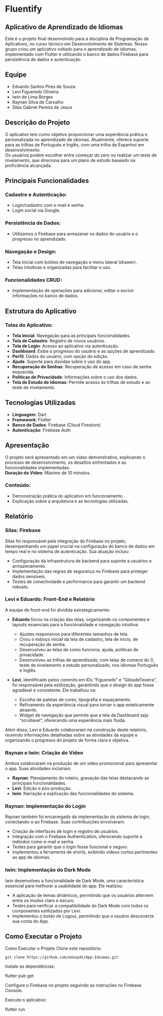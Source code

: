 # Fluentify

## Aplicativo de Aprendizado de Idiomas

Este é o projeto final desenvolvido para a disciplina de Programação de Aplicativos, no curso técnico em Desenvolvimento de Sistemas. Nosso grupo criou um aplicativo voltado para o aprendizado de idiomas, implementado com Flutter e utilizando o banco de dados Firebase para persistência de dados e autenticação.

## Equipe
- Eduardo Santos Pires de Souza
- Levi Figueredo Oliveira
- Iwin de Lima Borges
- Raynan Silva de Carvalho
- Silas Gabriel Pereira de Jesus

## Descrição do Projeto

O aplicativo tem como objetivo proporcionar uma experiência prática e personalizada no aprendizado de idiomas. Atualmente, oferece suporte para as trilhas de Português e Inglês, com uma trilha de Espanhol em desenvolvimento.  
Os usuários podem escolher entre começar do zero ou realizar um teste de nivelamento, que direciona para um plano de estudo baseado na proficiência alcançada.

## Principais Funcionalidades

### Cadastro e Autenticação:
- Login/cadastro com e-mail e senha.
- Login social via Google.

### Persistência de Dados:
- Utilizamos o Firebase para armazenar os dados do usuário e o progresso no aprendizado.

### Navegação e Design:
- Tela inicial com botões de navegação e menu lateral (drawer).
- Telas intuitivas e organizadas para facilitar o uso.

### Funcionalidades CRUD:
- Implementação de operações para adicionar, editar e excluir informações no banco de dados.

## Estrutura do Aplicativo

### Telas do Aplicativo:
- **Tela Inicial**: Navegação para as principais funcionalidades.
- **Tela de Cadastro**: Registro de novos usuários.
- **Tela de Login**: Acesso ao aplicativo via autenticação.
- **Dashboard**: Exibe o progresso do usuário e as opções de aprendizado.
- **Perfil**: Dados do usuário, com opção de edição.
- **Ajuda**: Suporte para dúvidas sobre o uso do app.
- **Recuperação de Senhas**: Recuperação de acesso em caso de senha esquecida.
- **Políticas de Privacidade**: Informações sobre o uso dos dados.
- **Tela de Estudo de Idiomas**: Permite acesso às trilhas de estudo e ao teste de nivelamento.

## Tecnologias Utilizadas
- **Linguagem**: Dart
- **Framework**: Flutter
- **Banco de Dados**: Firebase (Cloud Firestore)
- **Autenticação**: Firebase Auth

## Apresentação

O projeto será apresentado em um vídeo demonstrativo, explicando o processo de desenvolvimento, os desafios enfrentados e as funcionalidades implementadas.  
**Duração do Vídeo**: Máximo de 10 minutos.

### Conteúdo:
- Demonstração prática do aplicativo em funcionamento.
- Explicação sobre a arquitetura e as tecnologias utilizadas.

## Relatório

### Silas: Firebase

Silas foi responsável pela integração do Firebase no projeto, desempenhando um papel crucial na configuração do banco de dados em tempo real e no sistema de autenticação. Sua atuação incluiu:
- Configuração da infraestrutura de backend para suporte a usuários e armazenamento.
- Implementação das regras de segurança no Firebase para proteger dados sensíveis.
- Testes de conectividade e performance para garantir um backend robusto.

### Levi e Eduardo: Front-End e Relatório

A equipe de front-end foi dividida estrategicamente:
- **Eduardo** focou na criação das telas, organizando os componentes e layouts essenciais para a funcionalidade e navegação intuitiva:
  - Ajustes responsivos para diferentes tamanhos de tela.
  - Criou o esboço inicial da tela de cadastro, tela de início, de recuperação de senha.
  - Desenvolveu as telas de como funciona, ajuda, políticas de privacidade.
  - Desenvolveu as trilhas de aprendizado, com telas de comece do 0, teste de nivelamento e estudo personalizado, nos idiomas Português e Inglês.

- **Levi**, identificado pelos commits em IDs "Figuereds" e "GileadeTexeira", foi responsável pela estilização, garantindo que o design do app fosse agradável e consistente. Ele trabalhou na:
  - Escolha de paletas de cores, tipografia e espaçamento.
  - Refinamento da experiência visual para tornar o app esteticamente atraente.
  - Widget de navegação que permite que a tela da Dashboard seja “scrollavel”, oferecendo uma experiência mais fluida.

Além disso, Levi e Eduardo colaboraram na construção deste relatório, reunindo informações detalhadas sobre as atividades da equipe e organizando o progresso do projeto de forma clara e objetiva.

### Raynan e Iwin: Criação do Vídeo

Ambos colaboraram na produção de um vídeo promocional para apresentar o app. Suas atividades incluíram:
- **Raynan**: Planejamento do roteiro, gravação das telas destacando as principais funcionalidades.
- **Levi**: Edição e pós-produção.
- **Iwin**: Narração e explicação das funcionalidades do sistema.

### Raynan: Implementação do Login

Raynan também foi encarregado da implementação do sistema de login, conectando-o ao Firebase. Suas contribuições envolveram:
- Criação de interfaces de login e registro de usuários.
- Integração com o Firebase Authentication, oferecendo suporte a métodos como e-mail e senha.
- Testes para garantir que o login fosse funcional e seguro.
- Implementou a ferramenta de shorts, exibindo vídeos curtos pertinentes ao app de idiomas.

### Iwin: Implementação do Dark Mode

Iwin desenvolveu a funcionalidade de Dark Mode, uma característica essencial para melhorar a usabilidade do app. Ele realizou:
- A aplicação de temas dinâmicos, permitindo que os usuários alternem entre os modos claro e escuro.
- Testes para verificar a compatibilidade do Dark Mode com todos os componentes estilizados por Levi.
- Implementou o botão de Logout, permitindo que o usuário desconecte sua conta do App.

## Como Executar o Projeto



Como Executar o Projeto
Clone este repositório:

	git clone https://github.com/eduspds/App-Idiomas.git

Instale as dependências:

flutter pub get

Configure o Firebase no projeto seguindo as instruções no Firebase Console.

Execute o aplicativo:

flutter run
